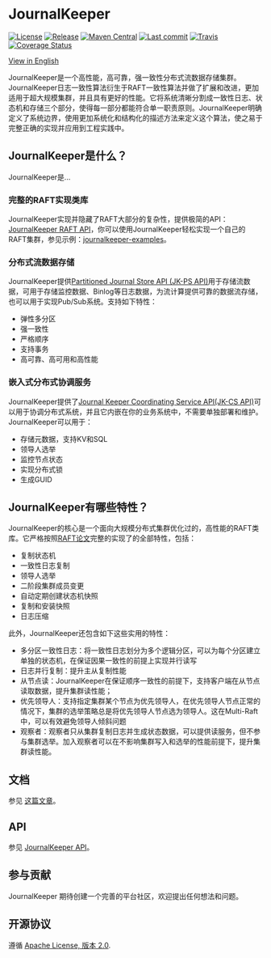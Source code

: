# JournalKeeper

[![License](https://img.shields.io/github/license/chubaostream/journalkeeper)](./LICENSE) [![Release](https://img.shields.io/github/v/release/chubaostream/journalkeeper)](https://github.com/chubaostream/journalkeeper/releases) [![Maven Central](https://img.shields.io/maven-central/v/io.journalkeeper/journalkeeper?color=blue)](https://search.maven.org/search?q=io.journalkeeper) [![Last commit](https://img.shields.io/github/last-commit/chubaostream/journalkeeper)](https://github.com/chubaostream/journalkeeper/commits) [![Travis](https://img.shields.io/travis/chubaostream/journalkeeper)](https://travis-ci.org/chubaostream/journalkeeper) [![Coverage Status](https://coveralls.io/repos/github/chubaostream/journalkeeper/badge.svg)](https://coveralls.io/github/chubaostream/journalkeeper)

[View in English](./README.md)

JournalKeeper是一个高性能，高可靠，强一致性分布式流数据存储集群。JournalKeeper日志一致性算法衍生于RAFT一致性算法并做了扩展和改进，更加适用于超大规模集群，并且具有更好的性能。它将系统清晰分割成一致性日志、状态机和存储三个部分，使得每一部分都能符合单一职责原则。JournalKeeper明确定义了系统边界，使用更加系统化和结构化的描述方法来定义这个算法，使之易于完整正确的实现并应用到工程实践中。

## JournalKeeper是什么？

JournalKeeper是...

### 完整的RAFT实现类库

JournalKeeper实现并隐藏了RAFT大部分的复杂性，提供极简的API：[JournalKeeper RAFT API](./journalkeeper-docs/src/markdown/JournalKeeperAPI.md)，你可以使用JournalKeeper轻松实现一个自己的RAFT集群，参见示例：[journalkeeper-examples](./journalkeeper-examples)。

### 分布式流数据存储

JournalKeeper提供[Partitioned Journal Store API (JK-PS API)](./journalkeeper-docs/src/markdown/JournalKeeperAPI.md)用于存储流数据，可用于存储监控数据、Binlog等日志数据，为流计算提供可靠的数据流存储，也可以用于实现Pub/Sub系统。支持如下特性：

* 弹性多分区
* 强一致性
* 严格顺序
* 支持事务
* 高可靠、高可用和高性能

### 嵌入式分布式协调服务

JournalKeeper提供了[Journal Keeper Coordinating Service API(JK-CS API)](./journalkeeper-docs/src/markdown/JournalKeeperAPI.md)可以用于协调分布式系统，并且它内嵌在你的业务系统中，不需要单独部署和维护。JournalKeeper可以用于：

* 存储元数据，支持KV和SQL
* 领导人选举
* 监控节点状态
* 实现分布式锁
* 生成GUID

## JournalKeeper有哪些特性？

JournalKeeper的核心是一个面向大规模分布式集群优化过的，高性能的RAFT类库。它严格按照[RAFT论文](https://raft.github.io/raft.pdf)完整的实现了的全部特性，包括：

* 复制状态机
* 一致性日志复制
* 领导人选举
* 二阶段集群成员变更
* 自动定期创建状态机快照
* 复制和安装快照
* 日志压缩

此外，JournalKeeper还包含如下这些实用的特性：

* 多分区一致性日志：将一致性日志划分为多个逻辑分区，可以为每个分区建立单独的状态机，在保证因果一致性的前提上实现并行读写
* 日志并行复制：提升主从复制性能
* 从节点读：JournalKeeper在保证顺序一致性的前提下，支持客户端在从节点读取数据，提升集群读性能；
* 优先领导人：支持指定集群某个节点为优先领导人，在优先领导人节点正常的情况下，集群的选举策略总是将优先领导人节点选为领导人。这在Multi-Raft中，可以有效避免领导人倾斜问题
* 观察者：观察者只从集群复制日志并生成状态数据，可以提供读服务，但不参与集群选举。加入观察者可以在不影响集群写入和选举的性能前提下，提升集群读性能。

## 文档

参见 [这篇文章](journalkeeper-docs/src/markdown/JournalKeeperRaft.md)。

## API

参见 [JournalKeeper API](journalkeeper-docs/src/markdown/JournalKeeperAPI.md)。

## 参与贡献

JournalKeeper 期待创建一个完善的平台社区，欢迎提出任何想法和问题。

## 开源协议

遵循 [Apache License, 版本 2.0](https://www.apache.org/licenses/LICENSE-2.0).